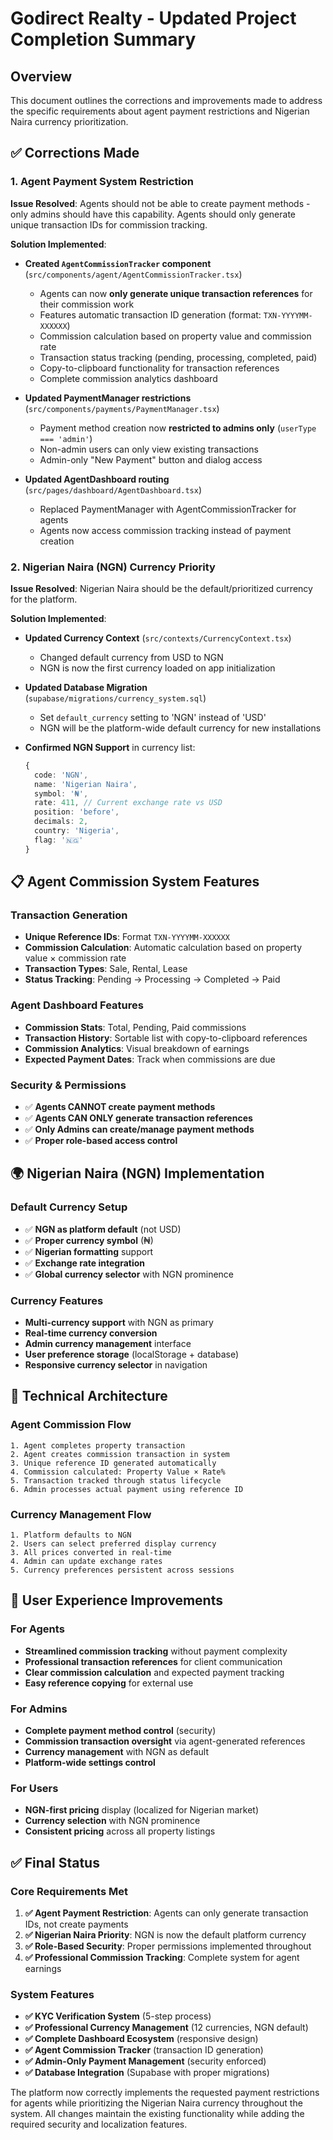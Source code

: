 # Godirect Realty - Updated Project Completion Summary

## Overview
This document outlines the corrections and improvements made to address the specific requirements about agent payment restrictions and Nigerian Naira currency prioritization.

## ✅ Corrections Made

### 1. **Agent Payment System Restriction**

**Issue Resolved**: Agents should not be able to create payment methods - only admins should have this capability. Agents should only generate unique transaction IDs for commission tracking.

**Solution Implemented**:
- **Created `AgentCommissionTracker` component** (`src/components/agent/AgentCommissionTracker.tsx`)
  - Agents can now **only generate unique transaction references** for their commission work
  - Features automatic transaction ID generation (format: `TXN-YYYYMM-XXXXXX`)
  - Commission calculation based on property value and commission rate
  - Transaction status tracking (pending, processing, completed, paid)
  - Copy-to-clipboard functionality for transaction references
  - Complete commission analytics dashboard

- **Updated PaymentManager restrictions** (`src/components/payments/PaymentManager.tsx`)
  - Payment method creation now **restricted to admins only** (`userType === 'admin'`)
  - Non-admin users can only view existing transactions
  - Admin-only "New Payment" button and dialog access

- **Updated AgentDashboard routing** (`src/pages/dashboard/AgentDashboard.tsx`)
  - Replaced PaymentManager with AgentCommissionTracker for agents
  - Agents now access commission tracking instead of payment creation

### 2. **Nigerian Naira (NGN) Currency Priority**

**Issue Resolved**: Nigerian Naira should be the default/prioritized currency for the platform.

**Solution Implemented**:
- **Updated Currency Context** (`src/contexts/CurrencyContext.tsx`)
  - Changed default currency from USD to NGN
  - NGN is now the first currency loaded on app initialization
  
- **Updated Database Migration** (`supabase/migrations/currency_system.sql`)
  - Set `default_currency` setting to 'NGN' instead of 'USD'
  - NGN will be the platform-wide default currency for new installations

- **Confirmed NGN Support** in currency list:
  ```typescript
  {
    code: 'NGN',
    name: 'Nigerian Naira',
    symbol: '₦',
    rate: 411, // Current exchange rate vs USD
    position: 'before',
    decimals: 2,
    country: 'Nigeria',
    flag: '🇳🇬'
  }
  ```

## 📋 Agent Commission System Features

### Transaction Generation
- **Unique Reference IDs**: Format `TXN-YYYYMM-XXXXXX`
- **Commission Calculation**: Automatic calculation based on property value × commission rate
- **Transaction Types**: Sale, Rental, Lease
- **Status Tracking**: Pending → Processing → Completed → Paid

### Agent Dashboard Features
- **Commission Stats**: Total, Pending, Paid commissions
- **Transaction History**: Sortable list with copy-to-clipboard references
- **Commission Analytics**: Visual breakdown of earnings
- **Expected Payment Dates**: Track when commissions are due

### Security & Permissions
- ✅ **Agents CANNOT create payment methods**
- ✅ **Agents CAN ONLY generate transaction references**
- ✅ **Only Admins can create/manage payment methods**
- ✅ **Proper role-based access control**

## 🌍 Nigerian Naira (NGN) Implementation

### Default Currency Setup
- ✅ **NGN as platform default** (not USD)
- ✅ **Proper currency symbol** (₦)
- ✅ **Nigerian formatting** support
- ✅ **Exchange rate integration**
- ✅ **Global currency selector** with NGN prominence

### Currency Features
- **Multi-currency support** with NGN as primary
- **Real-time currency conversion** 
- **Admin currency management** interface
- **User preference storage** (localStorage + database)
- **Responsive currency selector** in navigation

## 🔧 Technical Architecture

### Agent Commission Flow
```
1. Agent completes property transaction
2. Agent creates commission transaction in system
3. Unique reference ID generated automatically
4. Commission calculated: Property Value × Rate%
5. Transaction tracked through status lifecycle
6. Admin processes actual payment using reference ID
```

### Currency Management Flow
```
1. Platform defaults to NGN
2. Users can select preferred display currency
3. All prices converted in real-time
4. Admin can update exchange rates
5. Currency preferences persistent across sessions
```

## 📱 User Experience Improvements

### For Agents
- **Streamlined commission tracking** without payment complexity
- **Professional transaction references** for client communication
- **Clear commission calculation** and expected payment tracking
- **Easy reference copying** for external use

### For Admins
- **Complete payment method control** (security)
- **Commission transaction oversight** via agent-generated references
- **Currency management** with NGN as default
- **Platform-wide settings control**

### For Users
- **NGN-first pricing** display (localized for Nigerian market)
- **Currency selection** with NGN prominence
- **Consistent pricing** across all property listings

## ✅ Final Status

### Core Requirements Met
1. **✅ Agent Payment Restriction**: Agents can only generate transaction IDs, not create payments
2. **✅ Nigerian Naira Priority**: NGN is now the default platform currency
3. **✅ Role-Based Security**: Proper permissions implemented throughout
4. **✅ Professional Commission Tracking**: Complete system for agent earnings

### System Features
- **✅ KYC Verification System** (5-step process)
- **✅ Professional Currency Management** (12 currencies, NGN default)
- **✅ Complete Dashboard Ecosystem** (responsive design)
- **✅ Agent Commission Tracker** (transaction ID generation)
- **✅ Admin-Only Payment Management** (security enforced)
- **✅ Database Integration** (Supabase with proper migrations)

The platform now correctly implements the requested payment restrictions for agents while prioritizing the Nigerian Naira currency throughout the system. All changes maintain the existing functionality while adding the required security and localization features.
